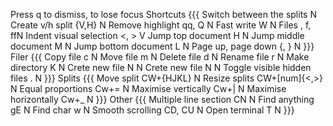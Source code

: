Press q to dismiss, <Tab> to lose focus
Shortcuts {{{
Switch between the splits   <tab>      N
Create v/h split            {V,H}      N
Remove highlight            qq, Q      N
Fast write                  W          N
Files                       <CR>, f, ffN
Indent visual selection     <, >       V
Jump top document           H          N
Jump middle document        M          N
Jump bottom document        L          N
Page up, page down          {, }       N
}}}
Filer {{{
Copy file                   c          N
Move file                   m          N
Delete file                 d          N
Rename file                 r          N
Make directory              K          N
Crete new file              N          N
Crete new file              N          N
Toggle visible hidden files .          N
}}}
Splits {{{
Move split                  CW+{HJKL} N
Resize splits               CW+[num]{<,>} N
Equal proportions           Cw+=       N
Maximise vertically         Cw+|       N
Maximise horizontally       Cw+_       N
}}}
Other {{{
Multiple line section       CN         N
Find anything               <leader>gE N
Find char                   <leader>w  N
Smooth scrolling            CD, CU     N
Open terminal               <leader>T  N
}}}
